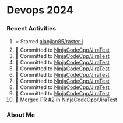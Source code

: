 # Devops 2024
### Recent Activities
<!--START_SECTION:activity-->
1. ⭐ Starred [alanjian85/raster-i](https://github.com/alanjian85/raster-i)
2. 📝 Committed to [NinjaCodeCpp/JiraTest](https://github.com/NinjaCodeCpp/JiraTest/commit/8f5a1c8d71e2492c8c5f5f3e5c009e6921779068)
3. 📝 Committed to [NinjaCodeCpp/JiraTest](https://github.com/NinjaCodeCpp/JiraTest/commit/ee998ca2d1f2b1d7a94cf42e83d123626d2dec99)
4. 📝 Committed to [NinjaCodeCpp/JiraTest](https://github.com/NinjaCodeCpp/JiraTest/commit/60f5e25d6b806333cd07f539ab69ee5e59c79104)
5. 📝 Committed to [NinjaCodeCpp/JiraTest](https://github.com/NinjaCodeCpp/JiraTest/commit/3bc1826a819ef237dcd712f8da92e5c5c397cb40)
6. 📝 Committed to [NinjaCodeCpp/JiraTest](https://github.com/NinjaCodeCpp/JiraTest/commit/ec62b8479446dc30d4fbeb8d8255351d708e6576)
7. 📝 Committed to [NinjaCodeCpp/JiraTest](https://github.com/NinjaCodeCpp/JiraTest/commit/801dbd1dec6aaab50c5bdd472adfa5d67eb96c56)
8. 📝 Committed to [NinjaCodeCpp/JiraTest](https://github.com/NinjaCodeCpp/JiraTest/commit/9ce1bad5e55fa2496681afbaedf35650bbcba2ce)
9. 📝 Committed to [NinjaCodeCpp/JiraTest](https://github.com/NinjaCodeCpp/JiraTest/commit/920ce24c6cb36e7dae8e5a839605c07c1077f66a)
10. 🔀 Merged [PR #2](https://github.com/NinjaCodeCpp/JiraTest/pull/2) in [NinjaCodeCpp/JiraTest](https://github.com/NinjaCodeCpp/JiraTest)
<!--END_SECTION:activity-->

### About Me
<!-- MYLINKS:START -->
<!-- MYLINKS:END -->

